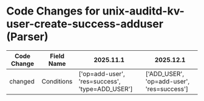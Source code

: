# Code Changes for unix-auditd-kv-user-create-success-adduser (Parser)

| Code Change | Field Name | 2025.11.1 | 2025.12.1 |
|-------------|------------|-----------|------------|
| changed | Conditions | ['op=add-user', 'res=success', 'type=ADD_USER'] | ['ADD_USER', 'op=add-user', 'res=success'] |